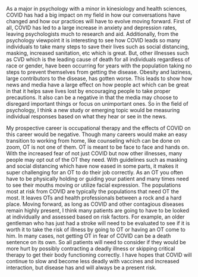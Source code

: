 As a major in psychology with a minor in kinesiology and health sciences, COVID has had a big impact on my field in how our conversations have changed and how our practices will have to evolve moving forward. First of all, COVID has led to a large increase in anxiety and depression rates, leaving psychologists much to research and aid. Additionally, from the psychology viewpoint it is interesting to see how COVID leads so many individuals to take many steps to save their lives such as social distancing, masking, increased sanitation, etc which is great. But, other illnesses such as CVD which is the leading cause of death for all individuals regardless of race or gender, have been occurring for years with the population taking no steps to prevent themselves from getting the disease. Obesity and laziness, large contributors to the disease, has gotten worse. This leads to show how news and media have a large effect on how people act which can be great in that it helps save lives lost by encouraging people to take proper precautions. It also can be a negative in that the media may choose to disregard important things or focus on unimportant ones. So in the field of psychology, I think a new study or emerging topic would be measuring individual responses based on what they hear or see in the news. 

My prospective career is occupational therapy and the effects of COVID on this career would be negative. Though many careers would make an easy transition to working from home, like counseling which can be done on zoom, OT is not one of them. OT is meant to be face to face and hands on. With the increased fear of not just COVID but now other illnesses, many people may opt out of the OT they need. With guidelines such as masking and social distancing which have now eased in some parts, it makes it super challenging for an OT to do their job correctly. As an OT you often have to be physically holding or guiding your patient and many times need to see their mouths moving or utilize facial expression. The populations most at risk from COVID are typically the populations that need OT the most. It leaves OTs and health professionals between a rock and a hard place. Moving forward, as long as COVID and other contagious diseases remain highly present, I think many patients are going to have to be looked at individually and assessed based on risk factors. For example, an older gentleman who has just had a stroke will need to be evaluated to see if it is worth it to take the risk of illness by going to OT or having an OT come to him. In many cases, not getting OT in fear of COVID can be a death sentence on its own. So all patients will need to consider if they would be more hurt by possibly contracting a deadly illness or skipping critical therapy to get their body functioning correctly. I have hopes that COVID will continue to slow and become less deadly with vaccines and increased interaction, but disease has and will always be a present risk. 

